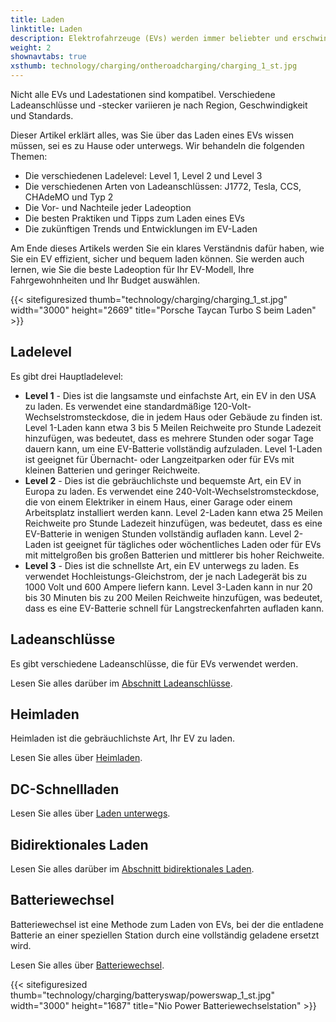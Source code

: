 ```yaml
---
title: Laden
linktitle: Laden
description: Elektrofahrzeuge (EVs) werden immer beliebter und erschwinglicher, erfordern jedoch eine andere Betankungsmethode als herkömmliche Autos. Anstatt einen Benzintank zu füllen, müssen EVs an eine Ladestation angeschlossen und ihre Batterien aufgeladen werden.
weight: 2
shownavtabs: true
xsthumb: technology/charging/ontheroadcharging/charging_1_st.jpg
---
```

<!-- markdownlint-disable MD033 -->

Nicht alle EVs und Ladestationen sind kompatibel. Verschiedene Ladeanschlüsse und -stecker variieren je nach Region, Geschwindigkeit und Standards.

Dieser Artikel erklärt alles, was Sie über das Laden eines EVs wissen müssen, sei es zu Hause oder unterwegs. Wir behandeln die folgenden Themen:

- Die verschiedenen Ladelevel: Level 1, Level 2 und Level 3
- Die verschiedenen Arten von Ladeanschlüssen: J1772, Tesla, CCS, CHAdeMO und Typ 2
- Die Vor- und Nachteile jeder Ladeoption
- Die besten Praktiken und Tipps zum Laden eines EVs
- Die zukünftigen Trends und Entwicklungen im EV-Laden

Am Ende dieses Artikels werden Sie ein klares Verständnis dafür haben, wie Sie ein EV effizient, sicher und bequem laden können. Sie werden auch lernen, wie Sie die beste Ladeoption für Ihr EV-Modell, Ihre Fahrgewohnheiten und Ihr Budget auswählen.

{{< sitefiguresized thumb="technology/charging/charging_1_st.jpg" width="3000" height="2669" title="Porsche Taycan Turbo S beim Laden" >}}

## Ladelevel

Es gibt drei Hauptladelevel:

- **Level 1** - Dies ist die langsamste und einfachste Art, ein EV in den USA zu laden. Es verwendet eine standardmäßige 120-Volt-Wechselstromsteckdose, die in jedem Haus oder Gebäude zu finden ist. Level 1-Laden kann etwa 3 bis 5 Meilen Reichweite pro Stunde Ladezeit hinzufügen, was bedeutet, dass es mehrere Stunden oder sogar Tage dauern kann, um eine EV-Batterie vollständig aufzuladen. Level 1-Laden ist geeignet für Übernacht- oder Langzeitparken oder für EVs mit kleinen Batterien und geringer Reichweite.
- **Level 2** - Dies ist die gebräuchlichste und bequemste Art, ein EV in Europa zu laden. Es verwendet eine 240-Volt-Wechselstromsteckdose, die von einem Elektriker in einem Haus, einer Garage oder einem Arbeitsplatz installiert werden kann. Level 2-Laden kann etwa 25 Meilen Reichweite pro Stunde Ladezeit hinzufügen, was bedeutet, dass es eine EV-Batterie in wenigen Stunden vollständig aufladen kann. Level 2-Laden ist geeignet für tägliches oder wöchentliches Laden oder für EVs mit mittelgroßen bis großen Batterien und mittlerer bis hoher Reichweite.
- **Level 3** - Dies ist die schnellste Art, ein EV unterwegs zu laden. Es verwendet Hochleistungs-Gleichstrom, der je nach Ladegerät bis zu 1000 Volt und 600 Ampere liefern kann. Level 3-Laden kann in nur 20 bis 30 Minuten bis zu 200 Meilen Reichweite hinzufügen, was bedeutet, dass es eine EV-Batterie schnell für Langstreckenfahrten aufladen kann.

## Ladeanschlüsse

Es gibt verschiedene Ladeanschlüsse, die für EVs verwendet werden.

Lesen Sie alles darüber im [Abschnitt Ladeanschlüsse](connectors).

## Heimladen

Heimladen ist die gebräuchlichste Art, Ihr EV zu laden.

Lesen Sie alles über [Heimladen](homecharging).

## DC-Schnellladen

Lesen Sie alles über [Laden unterwegs](dcfastcharging).

## Bidirektionales Laden

Lesen Sie alles darüber im [Abschnitt bidirektionales Laden](bidirectional).

## Batteriewechsel

Batteriewechsel ist eine Methode zum Laden von EVs, bei der die entladene Batterie an einer speziellen Station durch eine vollständig geladene ersetzt wird.

Lesen Sie alles über [Batteriewechsel](batteryswap).

{{< sitefiguresized thumb="technology/charging/batteryswap/powerswap_1_st.jpg" width="3000" height="1687" title="Nio Power Batteriewechselstation" >}}